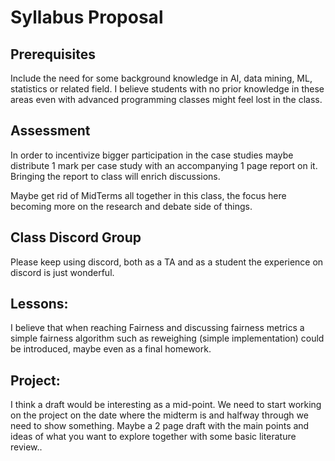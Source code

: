 # Syllabus Proposal



## Prerequisites

Include the need for some background knowledge in AI, data mining, ML, statistics or related field. I believe students with no prior knowledge in these areas even with advanced programming classes might feel lost in the class.

## Assessment

In order to incentivize bigger participation in the case studies maybe distribute 1 mark per case study with an accompanying 1 page report on it. 
Bringing the report to class will enrich discussions.

Maybe get rid of MidTerms all together in this class, the focus here becoming more on the research and debate side of things.



## Class Discord Group

Please keep using discord, both as a TA and as a student the experience on discord is just wonderful.


## Lessons:

I believe that when reaching Fairness and discussing fairness metrics a simple fairness algorithm such as reweighing (simple implementation) could be introduced, maybe even as a final homework.


## Project:

I think a draft would be interesting as a mid-point. We need to start working on the project on the date where the midterm is and halfway through we need to show something. Maybe a 2 page draft with the main points and ideas of what you want to explore together with some basic literature review..
